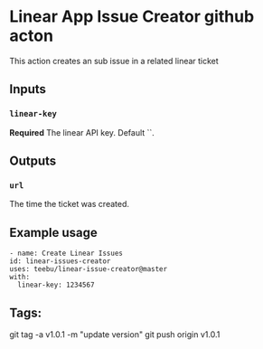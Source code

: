 # Linear App Issue Creator github acton

This action creates an sub issue in a related linear ticket

## Inputs

### `linear-key`

**Required** The linear API key. Default ``.

## Outputs

### `url`

The time the ticket was created.

## Example usage

```
- name: Create Linear Issues
id: linear-issues-creator
uses: teebu/linear-issue-creator@master
with:
  linear-key: 1234567
```

## Tags:
git tag -a v1.0.1 -m "update version"
git push origin v1.0.1
